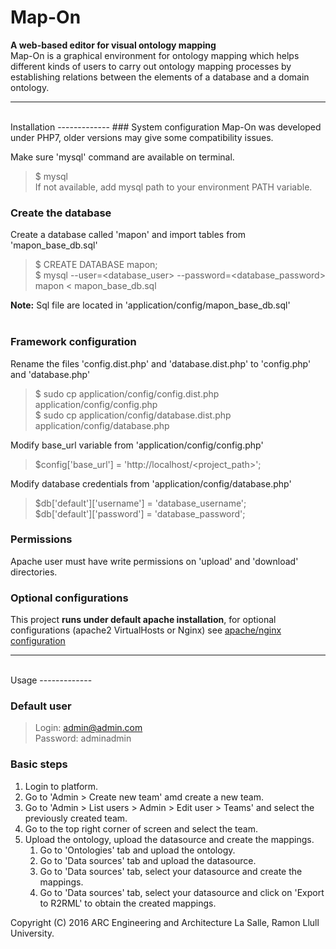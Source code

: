 # Map-On
**A web-based editor for visual ontology mapping** <br>
Map-On is a graphical environment for ontology mapping which helps different kinds of users to carry out ontology mapping processes by establishing relations between the elements of a database and a domain ontology.

----------
<br>
Installation
-------------
### System configuration
Map-On was developed under PHP7, older versions may give some compatibility issues.

Make sure 'mysql' command are available on terminal.
> $ mysql <br>
If not available, add mysql path to your environment PATH variable.

### Create the database
Create a database called 'mapon' and import tables from 'mapon_base_db.sql'

> $ CREATE DATABASE mapon; <br>
> $ mysql --user=<database_user> --password=<database_password> mapon < mapon_base_db.sql

**Note:** Sql file are located in 'application/config/mapon_base_db.sql'
<br><br>
### Framework configuration
Rename the files 'config.dist.php' and 'database.dist.php' to 'config.php' and 'database.php'
> $ sudo cp application/config/config.dist.php application/config/config.php <br>
> $ sudo cp application/config/database.dist.php application/config/database.php 

Modify base_url variable from 'application/config/config.php'
> $config['base_url'] = 'http://localhost/<project_path>';

Modify database credentials from 'application/config/database.php'
> $db['default']['username'] = 'database_username'; <br>
> $db['default']['password'] = 'database_password';

### Permissions
Apache user must have write permissions on 'upload' and 'download' directories.

### Optional configurations
This project **runs under default apache installation**, for optional configurations (apache2 VirtualHosts or Nginx) see [apache/nginx configuration](./apache_nginx.md)


----------
<br>
Usage
-------------

### Default user
> Login: admin@admin.com <br>
> Password: adminadmin

### Basic steps
1. Login to platform.
2. Go to 'Admin > Create new team' amd create a new team.
3. Go to 'Admin > List users > Admin > Edit user > Teams' and select the previously created team.
4. Go to the top right corner of screen and select the team.
5. Upload the ontology, upload the datasource and create the mappings.
	1. Go to 'Ontologies' tab and upload the ontology.
	2. Go to 'Data sources' tab and upload the datasource.
	3. Go to 'Data sources' tab, select your datasource and create the mappings.
	4. Go to 'Data sources' tab, select your datasource and click on 'Export to R2RML' to obtain the created mappings.

Copyright (C) 2016 ARC Engineering and Architecture La Salle, Ramon Llull University.
